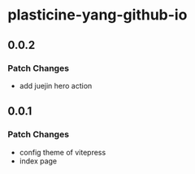 # plasticine-yang-github-io

## 0.0.2

### Patch Changes

- add juejin hero action

## 0.0.1

### Patch Changes

- config theme of vitepress
- index page
